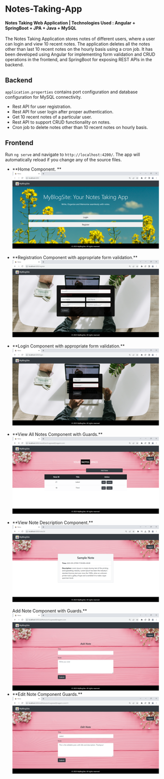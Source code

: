 # Notes-Taking-App
#### Notes Taking Web Application | Technologies Used : Angular + SpringBoot + JPA + Java + MySQL 

The Notes Taking Application stores notes of different users, where a user can login and view 10 recent notes. The application deletes all the notes other than last 10 recent notes on the hourly basis using a cron job. It has been developed using Angular for implementing form validation and CRUD operations in the frontend, and SpringBoot for exposing REST APIs in the backend.

## Backend
`application.properties` contains port configuration and database configuration for MySQL connectivity.
<ul>
  <li>Rest API for user registration.</li>
  <li>Rest API for user login  after proper authentication.</li>
  <li>Get 10 recent notes of a particular user.</li>
  <li>Rest API to support CRUD functionality on notes.</li>
  <li>Cron job to delete notes other than 10 recent notes on hourly basis.</li>
</ul>

## Frontend
Run `ng serve` and navigate to `http://localhost:4200/`. The app will automatically reload if you change any of the source files.
<ul>
<li>**Home Component. **
    <img src="./Frontend-Application/src/assets/Screenshot 2023-09-22 162350.png">
</li><br>
<li>**Registration Component with appropriate form validation.**
    <img src="./Frontend-Application/src/assets/Screenshot 2023-09-22 162452.png">
</li><br>
<li>**Login Component with appropriate form validation.**
    <img src="./Frontend-Application/src/assets/Screenshot 2023-09-22 162436.png">
</li><br>
<li>**View All Notes Component with Guards.**
    <img src="./Frontend-Application/src/assets/Screenshot 2023-09-22 163943.png">
</li><br>
<li>**View Note Description Component.**
    <img src="./Frontend-Application/src/assets/Screenshot 2023-09-23 150235.png">
</li><br>
<li**>Add Note Component with Guards.**
    <img src="./Frontend-Application/src/assets/Screenshot 2023-09-22 163959.png">
 </li><br>
<li>**Edit Note Component Guards.**
    <img src="./Frontend-Application/src/assets/Screenshot 2023-09-22 164042.png">
</li><br>
</ul>
